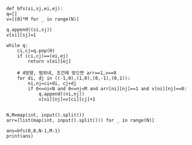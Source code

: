     def bfs(si,sj,ei,ej):
    q=[]
    v=[[0]*M for _ in range(N)]

    q.append((si,sj))
    v[si][sj]=1

    while q:
        ci,cj=q.pop(0)
        if (ci,cj)==(ei,ej)
            return v[ei][ej]

        # 4방향, 범위내, 조건에 맞으면 arr==1,v==0
        for di, dj in ((-1,0),(1,0),(0,-1),(0,1)):
            ni,nj=ci+di, cj+dj
            if 0<=ni<N and 0<=nj<M and arr[ni][nj]==1 and v[ni][nj]==0:
                q.append((ni,nj))
                v[ni][nj]=v[ci][cj]+1


    N,M=map(int, input().split())
    arr=[list(map(int, input().split())) for _ in range(N)]

    ans=bfs(0,0,N-1,M-1)
    print(ans)




